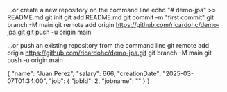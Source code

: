 …or create a new repository on the command line
echo "# demo-jpa" >> README.md
git init
git add README.md
git commit -m "first commit"
git branch -M main
git remote add origin https://github.com/ricardohc/demo-jpa.git
git push -u origin main


…or push an existing repository from the command line
git remote add origin https://github.com/ricardohc/demo-jpa.git
git branch -M main
git push -u origin main


{
"name": "Juan Perez",
"salary": 666,
"creationDate": "2025-03-07T01:34:00",
"job": {
"jobId": 2,
"jobname": ""
}
}
